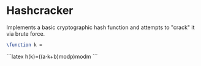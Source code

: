 # Hashcracker

Implements a basic cryptographic hash function and attempts to "crack" it via brute force.
```latex
\function k = 

```
´´´latex
  h(k)=((a⋅k+b)modp)modm
´´´
